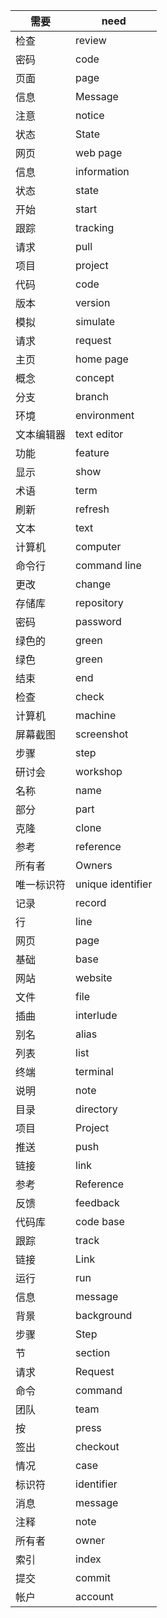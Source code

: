 | 需要       | need              |
| ---------- | ----------------- |
| 检查       | review            |
| 密码       | code              |
| 页面       | page              |
| 信息       | Message           |
| 注意       | notice            |
| 状态       | State             |
| 网页       | web page          |
| 信息       | information       |
| 状态       | state             |
| 开始       | start             |
| 跟踪       | tracking          |
| 请求       | pull              |
| 项目       | project           |
| 代码       | code              |
| 版本       | version           |
| 模拟       | simulate          |
| 请求       | request           |
| 主页       | home page         |
| 概念       | concept           |
| 分支       | branch            |
| 环境       | environment       |
| 文本编辑器 | text editor       |
| 功能       | feature           |
| 显示       | show              |
| 术语       | term              |
| 刷新       | refresh           |
| 文本       | text              |
| 计算机     | computer          |
| 命令行     | command line      |
| 更改       | change            |
| 存储库     | repository        |
| 密码       | password          |
| 绿色的     | green             |
| 绿色       | green             |
| 结束       | end               |
| 检查       | check             |
| 计算机     | machine           |
| 屏幕截图   | screenshot        |
| 步骤       | step              |
| 研讨会     | workshop          |
| 名称       | name              |
| 部分       | part              |
| 克隆       | clone             |
| 参考       | reference         |
| 所有者     | Owners            |
| 唯一标识符 | unique identifier |
| 记录       | record            |
| 行         | line              |
| 网页       | page              |
| 基础       | base              |
| 网站       | website           |
| 文件       | file              |
| 插曲       | interlude         |
| 别名       | alias             |
| 列表       | list              |
| 终端       | terminal          |
| 说明       | note              |
| 目录       | directory         |
| 项目       | Project           |
| 推送       | push              |
| 链接       | link              |
| 参考       | Reference         |
| 反馈       | feedback          |
| 代码库     | code base         |
| 跟踪       | track             |
| 链接       | Link              |
| 运行       | run               |
| 信息       | message           |
| 背景       | background        |
| 步骤       | Step              |
| 节         | section           |
| 请求       | Request           |
| 命令       | command           |
| 团队       | team              |
| 按         | press             |
| 签出       | checkout          |
| 情况       | case              |
| 标识符     | identifier        |
| 消息       | message           |
| 注释       | note              |
| 所有者     | owner             |
| 索引       | index             |
| 提交       | commit            |
| 帐户       | account           |

 